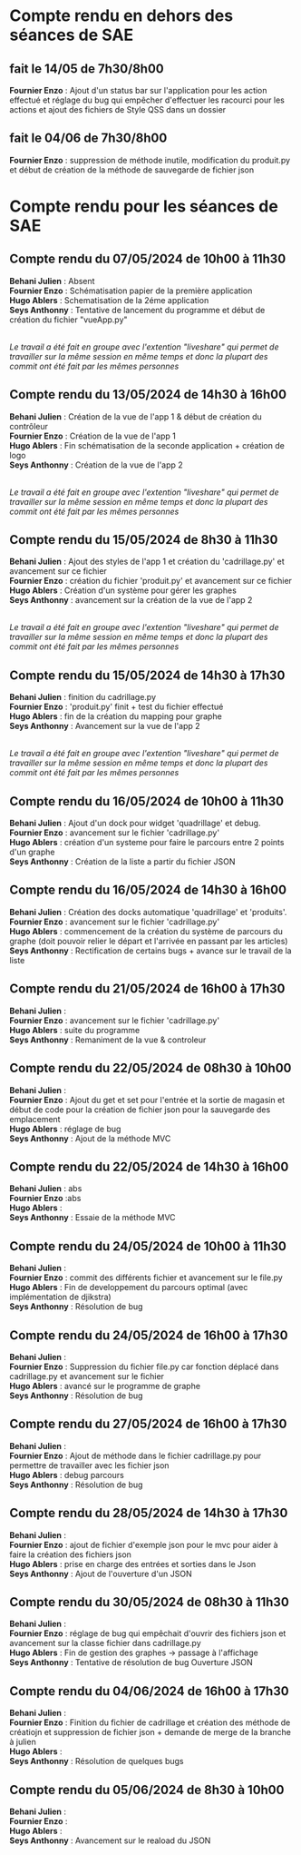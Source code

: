 # Compte rendu en dehors des séances de SAE

## fait le 14/05 de 7h30/8h00

**Fournier Enzo** : Ajout d'un status bar sur l'application pour les action effectué et réglage du bug qui empêcher d'effectuer les racourci pour les actions et ajout des fichiers de Style QSS dans un dossier<br>

## fait le 04/06 de 7h30/8h00

**Fournier Enzo** : suppression de méthode inutile, modification du produit.py et début de création de la méthode de sauvegarde de fichier json<br>

# Compte rendu pour les séances de SAE

## Compte rendu du 07/05/2024 de 10h00 à 11h30

**Behani Julien** : Absent<br>
**Fournier Enzo** : Schématisation papier de la première application<br>
**Hugo Ablers** : Schematisation de la 2éme application<br>
**Seys Anthonny** : Tentative de lancement du programme et début de création du fichier "vueApp.py"<br><br>

*Le travail a été fait en groupe avec l'extention "liveshare" qui permet de travailler sur la même session en même temps et donc la plupart des commit ont été fait par les mêmes personnes*

## Compte rendu du 13/05/2024 de 14h30 à 16h00

**Behani Julien** : Création de la vue de l'app 1 & début de création du contrôleur<br>
**Fournier Enzo** : Création de la vue de l'app 1<br>
**Hugo Ablers** : Fin schématisation de la seconde application + création de logo<br>
**Seys Anthonny** : Création de la vue de l'app 2<br><br>

*Le travail a été fait en groupe avec l'extention "liveshare" qui permet de travailler sur la même session en même temps et donc la plupart des commit ont été fait par les mêmes personnes*

## Compte rendu du 15/05/2024 de 8h30 à 11h30

**Behani Julien** : Ajout des styles de l'app 1 et création du 'cadrillage.py' et avancement sur ce fichier<br>
**Fournier Enzo** : création du fichier 'produit.py' et avancement sur ce fichier<br>
**Hugo Ablers** : Création d'un système pour gérer les graphes<br>
**Seys Anthonny** : avancement sur la création de la vue de l'app 2<br><br>

*Le travail a été fait en groupe avec l'extention "liveshare" qui permet de travailler sur la même session en même temps et donc la plupart des commit ont été fait par les mêmes personnes*

## Compte rendu du 15/05/2024 de 14h30 à 17h30

**Behani Julien** : finition du cadrillage.py <br>
**Fournier Enzo** : 'produit.py' finit + test du fichier effectué<br>
**Hugo Ablers** : fin de la création du mapping pour graphe<br>
**Seys Anthonny** : Avancement sur la vue de l'app 2<br><br>

*Le travail a été fait en groupe avec l'extention "liveshare" qui permet de travailler sur la même session en même temps et donc la plupart des commit ont été fait par les mêmes personnes*

## Compte rendu du 16/05/2024 de 10h00 à 11h30

**Behani Julien** : Ajout d'un dock pour widget 'quadrillage' et debug.<br>
**Fournier Enzo** : avancement sur le fichier 'cadrillage.py'<br>
**Hugo Ablers** : création d'un systeme pour faire le parcours entre 2 points d'un graphe<br>
**Seys Anthonny** : Création de la liste a partir du fichier JSON

## Compte rendu du 16/05/2024 de 14h30 à 16h00

**Behani Julien** : Création des docks automatique 'quadrillage' et 'produits'.<br>
**Fournier Enzo** : avancement sur le fichier 'cadrillage.py'<br>
**Hugo Ablers** : commencement de la création du système de parcours du graphe (doit pouvoir relier le départ et l'arrivée en passant par les articles)<br>
**Seys Anthonny** : Rectification de certains bugs + avance sur le travail de la liste

## Compte rendu du 21/05/2024 de 16h00 à 17h30

**Behani Julien** : <br>
**Fournier Enzo** : avancement sur le fichier 'cadrillage.py'<br>
**Hugo Ablers** : suite du programme<br>
**Seys Anthonny** : Remaniment de la vue & controleur

## Compte rendu du 22/05/2024 de 08h30 à 10h00

**Behani Julien** : <br>
**Fournier Enzo** : Ajout du get et set pour l'entrée et la sortie de magasin et début de code pour la création de fichier json pour la sauvegarde des emplacement<br>
**Hugo Ablers** : réglage de bug<br>
**Seys Anthonny** : Ajout de la méthode MVC

## Compte rendu du 22/05/2024 de 14h30 à 16h00

**Behani Julien** : abs<br>
**Fournier Enzo** :abs<br>
**Hugo Ablers** : <br>
**Seys Anthonny** : Essaie de la méthode MVC

## Compte rendu du 24/05/2024 de 10h00 à 11h30

**Behani Julien** : <br>
**Fournier Enzo** : commit des différents fichier et avancement sur le file.py<br>
**Hugo Ablers** : Fin de developpement du parcours optimal (avec implémentation de djikstra)<br>
**Seys Anthonny** : Résolution de bug 

## Compte rendu du 24/05/2024 de 16h00 à 17h30

**Behani Julien** : <br>
**Fournier Enzo** : Suppression du fichier file.py car fonction déplacé dans cadrillage.py et avancement sur le fichier<br>
**Hugo Ablers** : avancé sur le programme de graphe<br>
**Seys Anthonny** : Résolution de bug 

## Compte rendu du 27/05/2024 de 16h00 à 17h30


**Behani Julien** : <br>
**Fournier Enzo** : Ajout de méthode dans le fichier cadrillage.py pour permettre de travailler avec les fichier json<br>
**Hugo Ablers** : debug parcours<br>
**Seys Anthonny** : Résolution de bug 

## Compte rendu du 28/05/2024 de 14h30 à 17h30

**Behani Julien** : <br>
**Fournier Enzo** : ajout de fichier d'exemple json pour le mvc pour aider à faire la création des fichiers json<br>
**Hugo Ablers** : prise en charge des entrées et sorties dans le Json<br>
**Seys Anthonny** : Ajout de l'ouverture d'un JSON

## Compte rendu du 30/05/2024 de 08h30 à 11h30

**Behani Julien** : <br>
**Fournier Enzo** : réglage de bug qui empêchait d'ouvrir des fichiers json et avancement sur la classe fichier dans cadrillage.py<br>
**Hugo Ablers** : Fin de gestion des graphes -> passage à l'affichage<br>
**Seys Anthonny** : Tentative de résolution de bug Ouverture JSON

## Compte rendu du 04/06/2024 de 16h00 à 17h30

**Behani Julien** : <br>
**Fournier Enzo** : Finition du fichier de cadrillage et création des méthode de créatiojn et suppression de fichier json + demande de merge de la branche à julien<br>
**Hugo Ablers** : <br>
**Seys Anthonny** : Résolution de quelques bugs

## Compte rendu du 05/06/2024 de 8h30 à 10h00

**Behani Julien** : <br>
**Fournier Enzo** : <br>
**Hugo Ablers** : <br>
**Seys Anthonny** : Avancement sur le reaload du JSON
